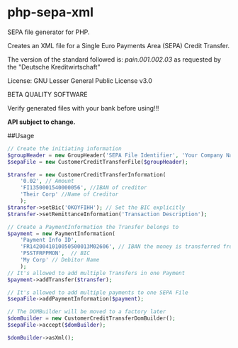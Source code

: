php-sepa-xml
============

SEPA file generator for PHP.

Creates an XML file for a Single Euro Payments Area (SEPA) Credit Transfer.

The version of the standard followed is: _pain.001.002.03_ as requested by the "Deutsche Kreditwirtschaft"

License: GNU Lesser General Public License v3.0

BETA QUALITY SOFTWARE

Verify generated files with your bank before using!!!

**API subject to change.**

##Usage
```php
// Create the initiating information
$groupHeader = new GroupHeader('SEPA File Identifier', 'Your Company Name');
$sepaFile = new CustomerCreditTransferFile($groupHeader);

$transfer = new CustomerCreditTransferInformation(
    '0.02', // Amount
    'FI1350001540000056', //IBAN of creditor
    'Their Corp' //Name of Creditor
    );
$transfer->setBic('OKOYFIHH'); // Set the BIC explicitly
$transfer->setRemittanceInformation('Transaction Description');

// Create a PaymentInformation the Transfer belongs to
$payment = new PaymentInformation(
    'Payment Info ID',
    'FR1420041010050500013M02606', // IBAN the money is transferred from
    'PSSTFRPPMON',  // BIC
    'My Corp' // Debitor Name
    );
// It's allowed to add multiple Transfers in one Payment
$payment->addTransfer($transfer);

// It's allowed to add multiple payments to one SEPA File
$sepaFile->addPaymentInformation($payment);

// The DOMBuilder will be moved to a factory later
$domBuilder = new CustomerCreditTransferDomBuilder();
$sepaFile->accept($domBuilder);

$domBuilder->asXml();
```
